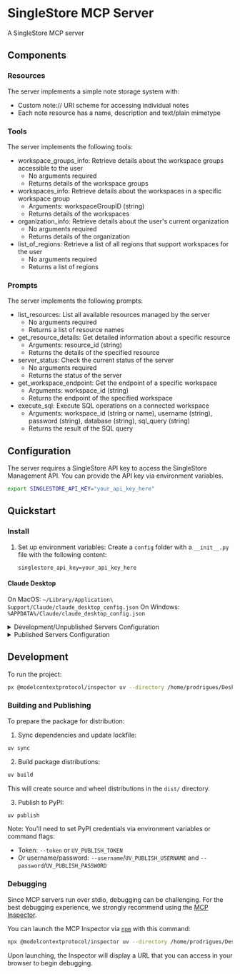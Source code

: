 # SingleStore MCP Server

A SingleStore MCP server

## Components

### Resources

The server implements a simple note storage system with:
- Custom note:// URI scheme for accessing individual notes
- Each note resource has a name, description and text/plain mimetype

### Tools

The server implements the following tools:
- workspace_groups_info: Retrieve details about the workspace groups accessible to the user
  - No arguments required
  - Returns details of the workspace groups
- workspaces_info: Retrieve details about the workspaces in a specific workspace group
  - Arguments: workspaceGroupID (string)
  - Returns details of the workspaces
- organization_info: Retrieve details about the user's current organization
  - No arguments required
  - Returns details of the organization
- list_of_regions: Retrieve a list of all regions that support workspaces for the user
  - No arguments required
  - Returns a list of regions

### Prompts

The server implements the following prompts:
- list_resources: List all available resources managed by the server
  - No arguments required
  - Returns a list of resource names
- get_resource_details: Get detailed information about a specific resource
  - Arguments: resource_id (string)
  - Returns the details of the specified resource
- server_status: Check the current status of the server
  - No arguments required
  - Returns the status of the server
- get_workspace_endpoint: Get the endpoint of a specific workspace
  - Arguments: workspace_id (string)
  - Returns the endpoint of the specified workspace
- execute_sql: Execute SQL operations on a connected workspace
  - Arguments: workspace_id (string or name), username (string), password (string), database (string), sql_query (string)
  - Returns the result of the SQL query

## Configuration

The server requires a SingleStore API key to access the SingleStore Management API. You can provide the API key via environment variables.

```bash
export SINGLESTORE_API_KEY="your_api_key_here"
```

## Quickstart

### Install

1. Set up environment variables:
    Create a `config` folder with a `__init__.py` file with the following content:
    ```properties
    singlestore_api_key=your_api_key_here

#### Claude Desktop

On MacOS: `~/Library/Application\ Support/Claude/claude_desktop_config.json`
On Windows: `%APPDATA%/Claude/claude_desktop_config.json`

<details>
  <summary>Development/Unpublished Servers Configuration</summary>
  ```
  "mcpServers": {
    "SingleStore MCP Server": {
      "command": "uv",
      "args": [
        "--directory",
        "/home/prodrigues/Desktop/mcp-server/my-server",
        "run",
        "my-server"
      ]
    }
  }
  ```
</details>

<details>
  <summary>Published Servers Configuration</summary>
  ```
  "mcpServers": {
    "SingleStore MCP Server": {
      "command": "uvx",
      "args": [
        "my-server"
      ]
    }
  }
  ```
</details>

## Development

To run the project:
```bash
px @modelcontextprotocol/inspector uv --directory /home/prodrigues/Desktop/mcp-server-singlestore/src/my_server run server.py
```

### Building and Publishing

To prepare the package for distribution:

1. Sync dependencies and update lockfile:
```bash
uv sync
```

2. Build package distributions:
```bash
uv build
```

This will create source and wheel distributions in the `dist/` directory.

3. Publish to PyPI:
```bash
uv publish
```

Note: You'll need to set PyPI credentials via environment variables or command flags:
- Token: `--token` or `UV_PUBLISH_TOKEN`
- Or username/password: `--username`/`UV_PUBLISH_USERNAME` and `--password`/`UV_PUBLISH_PASSWORD`

### Debugging

Since MCP servers run over stdio, debugging can be challenging. For the best debugging
experience, we strongly recommend using the [MCP Inspector](https://github.com/modelcontextprotocol/inspector).

You can launch the MCP Inspector via [`npm`](https://docs.npmjs.com/downloading-and-installing-node-js-and-npm) with this command:

```bash
npx @modelcontextprotocol/inspector uv --directory /home/prodrigues/Desktop/mcp-server-singlestore/src/my_server run server.py
```

Upon launching, the Inspector will display a URL that you can access in your browser to begin debugging.